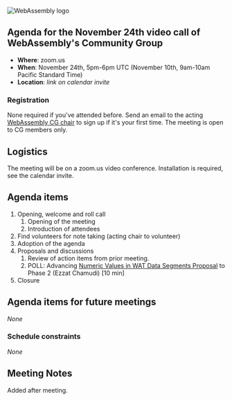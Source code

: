 ![WebAssembly logo](/images/WebAssembly.png)

## Agenda for the November 24th video call of WebAssembly's Community Group

- **Where**: zoom.us
- **When**: November 24th, 5pm-6pm UTC (November 10th, 9am-10am Pacific Standard Time)
- **Location**: *link on calendar invite*

### Registration

None required if you've attended before. Send an email to the acting [WebAssembly CG chair](mailto:webassembly-cg-chair@chromium.org)
to sign up if it's your first time. The meeting is open to CG members only.

## Logistics

The meeting will be on a zoom.us video conference.
Installation is required, see the calendar invite.

## Agenda items

1. Opening, welcome and roll call
    1. Opening of the meeting
    1. Introduction of attendees
1. Find volunteers for note taking (acting chair to volunteer)
1. Adoption of the agenda
1. Proposals and discussions
    1. Review of action items from prior meeting.
    1. POLL: Advancing [Numeric Values in WAT Data Segments Proposal](https://github.com/WebAssembly/wat-numeric-values/blob/master/proposals/wat-numeric-values/Overview.md) to Phase 2 (Ezzat Chamudi) [10 min]
1. Closure

## Agenda items for future meetings

*None*

### Schedule constraints

*None*

## Meeting Notes

Added after meeting.
